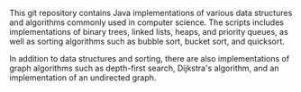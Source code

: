 This git repository contains Java implementations of various data structures and algorithms commonly used in computer science. The scripts includes implementations of binary trees, linked lists, heaps, and priority queues, as well as sorting algorithms such as bubble sort, bucket sort, and quicksort.

In addition to data structures and sorting, there are also implementations of graph algorithms such as depth-first search, Dijkstra's algorithm, and an implementation of an undirected graph.




